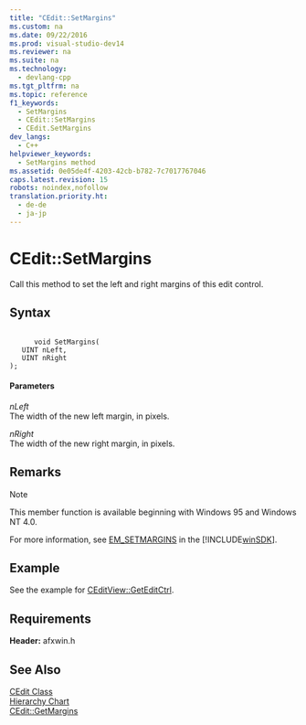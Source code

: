 ```yaml
---
title: "CEdit::SetMargins"
ms.custom: na
ms.date: 09/22/2016
ms.prod: visual-studio-dev14
ms.reviewer: na
ms.suite: na
ms.technology: 
  - devlang-cpp
ms.tgt_pltfrm: na
ms.topic: reference
f1_keywords: 
  - SetMargins
  - CEdit::SetMargins
  - CEdit.SetMargins
dev_langs: 
  - C++
helpviewer_keywords: 
  - SetMargins method
ms.assetid: 0e05de4f-4203-42cb-b782-7c7017767046
caps.latest.revision: 15
robots: noindex,nofollow
translation.priority.ht: 
  - de-de
  - ja-jp
---
```

# CEdit::SetMargins
Call this method to set the left and right margins of this edit control.  
  
## Syntax  
  
```  
  
      void SetMargins(  
   UINT nLeft,  
   UINT nRight   
);  
```  
  
#### Parameters  
 *nLeft*  
 The width of the new left margin, in pixels.  
  
 *nRight*  
 The width of the new right margin, in pixels.  
  
## Remarks  
  
> [!NOTE]
>  This member function is available beginning with Windows 95 and Windows NT 4.0.  
  
 For more information, see [EM_SETMARGINS](http://msdn.microsoft.com/library/windows/desktop/bb761649) in the [!INCLUDE[winSDK](../vs140/includes/winsdk_md.md)].  
  
## Example  
 See the example for [CEditView::GetEditCtrl](../vs140/ceditview--geteditctrl.md).  
  
## Requirements  
 **Header:** afxwin.h  
  
## See Also  
 [CEdit Class](../vs140/cedit-class.md)   
 [Hierarchy Chart](../vs140/hierarchy-chart.md)   
 [CEdit::GetMargins](../vs140/cedit--getmargins.md)